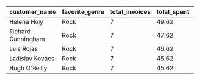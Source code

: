 | customer_name      | favorite_genre | total_invoices | total_spent | spending_rank |
| ------------------ | -------------- | -------------- | ----------- | ------------- |
| Helena Holý        | Rock           | 7              | 49.62       | 1             |
| Richard Cunningham | Rock           | 7              | 47.62       | 2             |
| Luis Rojas         | Rock           | 7              | 46.62       | 3             |
| Ladislav Kovács    | Rock           | 7              | 45.62       | 4             |
| Hugh O'Reilly      | Rock           | 7              | 45.62       | 4             |
